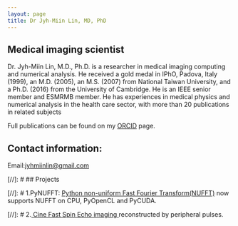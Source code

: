 ```yaml
---
layout: page
title: Dr Jyh-Miin Lin, MD, PhD
---
```


## Medical imaging scientist

Dr. Jyh-Miin Lin, M.D., Ph.D. is a researcher in medical imaging computing and numerical
analysis. He received a gold medal in IPhO, Padova, Italy (1999), an M.D. (2005), an M.S. (2007)
from National Taiwan University, and a Ph.D. (2016) from the University of Cambridge. He is an
IEEE senior member and ESMRMB member. He has experiences in medical physics and
numerical analysis in the health care sector, with more than 20 publications in related subjects

Full publications can be found on my <a href="https://orcid.org/0000-0002-2028-2899">ORCID</a> page.

## Contact information:

Email:<a href="mailto:jyhmiinlin@gmail.com">jyhmiinlin@gmail.com</a>

[//]: # ## Projects

[//]: # 1.PyNUFFT: <a href="https://jyhmiinlin.github.io/pynufft/">Python non-uniform Fast Fourier Transform(NUFFT)</a> now supports NUFFT on CPU, PyOpenCL and PyCUDA.

[//]: # 2.<a href="https://github.com/jyhmiinlin/cineFSE"> Cine Fast Spin Echo imaging </a> reconstructed by peripheral pulses.

